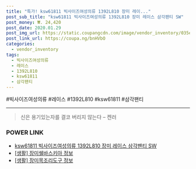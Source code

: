 ```yaml
--- 
title: "특가! ksw61811 빅사이즈여성의류 1392L810 장미 레이..." 
post_sub_title: "ksw61811 빅사이즈여성의류 1392L810 장미 레이스 삼각팬티 SW" 
post_money: ₩. 24,420 
post_date: 2020.01.29 
post_img_url: https://static.coupangcdn.com/image/vendor_inventory/035e/2e30be9e845e4ab4ba78f2d4111dbb04b29abd1b6d164ba4a1fbde743681.jpg 
post_link_url: https://coupa.ng/bnHVbO 
categories: 
  - vendor_inventory 
tags: 
  - 빅사이즈여성의류 
  - 레이스 
  - 1392L810 
  - ksw61811 
  - 삼각팬티 
--- 
```

  #빅사이즈여성의류 #레이스 #1392L810 #ksw61811 #삼각팬티 
<hr> 

> 신은 용기있는자를 결코 버리지 않는다 – 켄러 


### POWER LINK

* <a href="https://blog.naver.com/fasyy4321/221789599945" target="_blank">ksw61811 빅사이즈여성의류 1392L810 장미 레이스 삼각팬티 SW</a>
* <a href="https://blog.naver.com/fasyy4321/221761934982" target="_blank"> [생활] 장미쉘바스키아 정보 </a>
* <a href="https://blog.naver.com/fash111/221768009307" target="_blank"> [생활] 장미목조리도구 정보 </a>
